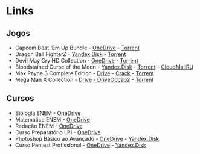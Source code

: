 # Links

## Jogos

 -  Capcom Beat ‘Em Up Bundle
		 - [OneDrive](https://guanghou-my.sharepoint.com/personal/hjpogk78z_get365_pw/Documents/Forms/All.aspx?slrid=8c9b9d9e-4075-0000-14da-cf6d3dee04e7&RootFolder=/personal/hjpogk78z_get365_pw/Documents/Society%20%28arquivos%29/Capcom%20Beat%20Em%20Up%20Bundle%20%28society.ga%29&FolderCTID=0x01200098E3DCEFD03E7A4B88D41655C574701B) 
		 - [Torrent](https://drive.google.com/file/d/1fEbzTOzqUgIIqrAyhWTHzizuR-7awGZF/view)
- Dragon Ball FighterZ
        - [Yandex.Disk](https://yadi.sk/d/4KdpjpHo3Z5mZg) 
        - [Torrent](https://drive.google.com/file/d/1Fn1GeMCDW1Rz4-HixpyfoewCzvmA1nbD/view)
 - Devil May Cry HD Collection
		 - [OneDrive](https://guanghou-my.sharepoint.com/personal/hjpogk78z_get365_pw/Documents/Forms/All.aspx?slrid=0c9c9d9e-30d3-0000-14da-cfc6fb302512&RootFolder=/personal/hjpogk78z_get365_pw/Documents/Society%20%28arquivos%29/Devil%20May%20Cry%20HD%20Collection%20%28society.ga%29&FolderCTID=0x01200098E3DCEFD03E7A4B88D41655C574701B)
		 - [Torrent](https://drive.google.com/file/d/1aIwNJoOA9I3pdRtMNzB4ab_2g5amvBVV/view)
- Bloodstained Curse of the Moon
		 - [Yandex.Disk](https://yadi.sk/d/jfh7Z5a-3YypAC)
		 - [Torrent](https://drive.google.com/file/d/14BvDqv-4AVvbk7nKnWof8zlAS6JInXkC/view)
		 - [CloudMailRU](https://cloud.mail.ru/public/8xNE/mRgiEntnw)
- Max Payne 3 Complete Edition
		- [Drive](https://drive.google.com/drive/folders/1P6sDsfi2aD4Ac0gXZQc4Ich_DcpfZf0P) - [Crack](https://drive.google.com/file/d/1PEpClyq-J4WMj5sGtsWArlJREu0joxFT/view)
		- [Torrent](https://drive.google.com/file/d/1W0d8YbCwqJgEetiaJb7ue43bTDB36d67/view)
- Mega Man X Collection
		- [Drive](https://drive.google.com/file/d/1oVDuNLOoJfZMx43OaGcdtT71NO-Uiw8-/view) [- DriveOpção2](https://drive.google.com/file/d/1jse26d6b1PmjgHEKt99a-rtmI7ol_D2U/view)
		-  [Torrent](https://drive.google.com/file/d/1hY4N2mZhTzgZ-DWc9GaspkPbcJl2LAHk/view)


## Cursos

- Biologia ENEM
		- [OneDrive](https://guanghou-my.sharepoint.com/personal/hjpogk78z_get365_pw/Documents/Forms/All.aspx?slrid=c59c9d9e-e083-0000-14da-c7982b3d5a4d&RootFolder=/personal/hjpogk78z_get365_pw/Documents/Society%20%28arquivos%29/Biologia%20ENEM%20%28society.ga%29&FolderCTID=0x01200098E3DCEFD03E7A4B88D41655C574701B) 
- Matemática ENEM
		 - [OneDrive](https://guanghou-my.sharepoint.com/personal/hjpogk78z_get365_pw/Documents/Forms/All.aspx?slrid=279d9d9e-00ac-0000-14da-c1591eea8e48&RootFolder=/personal/hjpogk78z_get365_pw/Documents/Society%20%28arquivos%29/Matem%C3%A1tica%20ENEM%20%28society.ga%29&FolderCTID=0x01200098E3DCEFD03E7A4B88D41655C574701B) 
- Redação ENEM
		- [OneDrive](https://guanghou-my.sharepoint.com/personal/hjpogk78z_get365_pw/Documents/Forms/All.aspx?slrid=4d9d9d9e-80b2-0000-14da-cfe843285946&RootFolder=/personal/hjpogk78z_get365_pw/Documents/Society%20%28arquivos%29/Reda%C3%A7%C3%A3o%20ENEM%20%28society.ga%29&FolderCTID=0x01200098E3DCEFD03E7A4B88D41655C574701B)
- Curso Preparatório LPI
		- [OneDrive](https://guanghou-my.sharepoint.com/personal/hjpogk78z_get365_pw/Documents/Forms/All.aspx?slrid=df9c9d9e-3020-0000-1317-415aff299348&RootFolder=/personal/hjpogk78z_get365_pw/Documents/Society%20%28arquivos%29/Curso%20Preparat%C3%B3rio%20LPI%20%28society.ga%29&FolderCTID=0x01200098E3DCEFD03E7A4B88D41655C574701B) 
- Photoshop Básico ao Avançado
		- [OneDrive](https://guanghou-my.sharepoint.com/personal/hjpogk78z_get365_pw/Documents/Forms/All.aspx?slrid=f89c9d9e-704b-0000-14da-c5944abe6b60&RootFolder=/personal/hjpogk78z_get365_pw/Documents/Society%20%28arquivos%29/Photoshop%20B%C3%A1sico%20ao%20Avan%C3%A7ado%20%28society.ga%29&FolderCTID=0x01200098E3DCEFD03E7A4B88D41655C574701B)
		- [Yandex.Disk](https://yadi.sk/d/eNeUa06cjAnM8Q) 
- Curso Pentest Profissional
		- [OneDrive](https://guanghou-my.sharepoint.com/personal/hjpogk78z_get365_pw/Documents/Forms/All.aspx?slrid=0c9d9d9e-9064-0000-14da-cb0ced9ce944&RootFolder=/personal/hjpogk78z_get365_pw/Documents/Society%20%28arquivos%29/Curso%20Pentest%20Profissional%20%28society.ga%29&FolderCTID=0x01200098E3DCEFD03E7A4B88D41655C574701B)
		-  [Yandex.Disk](https://yadi.sk/d/Wt7-zegAstweOw)
